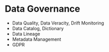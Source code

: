 # Data Governance

- Data Quality, Data Veracity, Drift Monitoring
- Data Catalog, Dictionary
- Data Lineage
- Metadata Management
- GDPR
